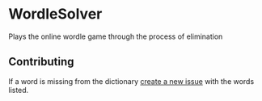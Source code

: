 # WordleSolver
Plays the online wordle game through the process of elimination

## Contributing
If a word is missing from the dictionary [create a new issue](https://github.com/asasine/WordleSolver/issues/new/choose) with the words listed.
